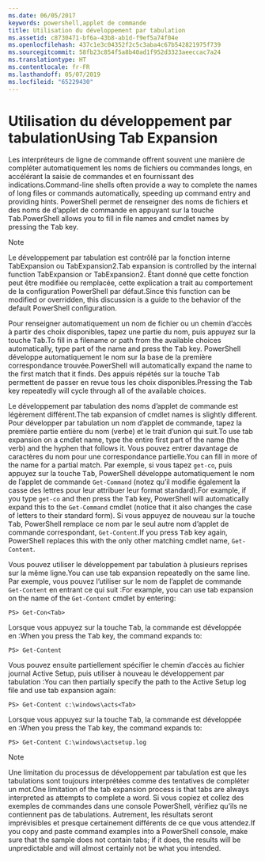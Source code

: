 ```yaml
---
ms.date: 06/05/2017
keywords: powershell,applet de commande
title: Utilisation du développement par tabulation
ms.assetid: c8730471-bf6a-43b8-ab1d-f9ef5a74f04e
ms.openlocfilehash: 437c1e3c04352f2c5c3aba4c67b542821975f739
ms.sourcegitcommit: 58fb23c854f5a8b40ad1f952d3323aeeccac7a24
ms.translationtype: HT
ms.contentlocale: fr-FR
ms.lasthandoff: 05/07/2019
ms.locfileid: "65229430"
---
```

# <a name="using-tab-expansion"></a><span data-ttu-id="2f516-103">Utilisation du développement par tabulation</span><span class="sxs-lookup"><span data-stu-id="2f516-103">Using Tab Expansion</span></span>

<span data-ttu-id="2f516-104">Les interpréteurs de ligne de commande offrent souvent une manière de compléter automatiquement les noms de fichiers ou commandes longs, en accélérant la saisie de commandes et en fournissant des indications.</span><span class="sxs-lookup"><span data-stu-id="2f516-104">Command-line shells often provide a way to complete the names of long files or commands automatically, speeding up command entry and providing hints.</span></span> <span data-ttu-id="2f516-105">PowerShell permet de renseigner des noms de fichiers et des noms de d’applet de commande en appuyant sur la touche <kbd>Tab</kbd>.</span><span class="sxs-lookup"><span data-stu-id="2f516-105">PowerShell allows you to fill in file names and cmdlet names by pressing the <kbd>Tab</kbd> key.</span></span>

> [!NOTE]
> <span data-ttu-id="2f516-106">Le développement par tabulation est contrôlé par la fonction interne TabExpansion ou TabExpansion2.</span><span class="sxs-lookup"><span data-stu-id="2f516-106">Tab expansion is controlled by the internal function TabExpansion or TabExpansion2.</span></span> <span data-ttu-id="2f516-107">Étant donné que cette fonction peut être modifiée ou remplacée, cette explication a trait au comportement de la configuration PowerShell par défaut.</span><span class="sxs-lookup"><span data-stu-id="2f516-107">Since this function can be modified or overridden, this discussion is a guide to the behavior of the default PowerShell configuration.</span></span>

<span data-ttu-id="2f516-108">Pour renseigner automatiquement un nom de fichier ou un chemin d’accès à partir des choix disponibles, tapez une partie du nom, puis appuyez sur la touche <kbd>Tab</kbd>.</span><span class="sxs-lookup"><span data-stu-id="2f516-108">To fill in a filename or path from the available choices automatically, type part of the name and press the <kbd>Tab</kbd> key.</span></span> <span data-ttu-id="2f516-109">PowerShell développe automatiquement le nom sur la base de la première correspondance trouvée.</span><span class="sxs-lookup"><span data-stu-id="2f516-109">PowerShell will automatically expand the name to the first match that it finds.</span></span> <span data-ttu-id="2f516-110">Des appuis répétés sur la touche <kbd>Tab</kbd> permettent de passer en revue tous les choix disponibles.</span><span class="sxs-lookup"><span data-stu-id="2f516-110">Pressing the <kbd>Tab</kbd> key repeatedly will cycle through all of the available choices.</span></span>

<span data-ttu-id="2f516-111">Le développement par tabulation des noms d’applet de commande est légèrement différent.</span><span class="sxs-lookup"><span data-stu-id="2f516-111">The tab expansion of cmdlet names is slightly different.</span></span> <span data-ttu-id="2f516-112">Pour développer par tabulation un nom d’applet de commande, tapez la première partie entière du nom (verbe) et le trait d’union qui suit.</span><span class="sxs-lookup"><span data-stu-id="2f516-112">To use tab expansion on a cmdlet name, type the entire first part of the name (the verb) and the hyphen that follows it.</span></span> <span data-ttu-id="2f516-113">Vous pouvez entrer davantage de caractères du nom pour une correspondance partielle.</span><span class="sxs-lookup"><span data-stu-id="2f516-113">You can fill in more of the name for a partial match.</span></span> <span data-ttu-id="2f516-114">Par exemple, si vous tapez `get-co`, puis appuyez sur la touche <kbd>Tab</kbd>, PowerShell développe automatiquement le nom de l’applet de commande `Get-Command` (notez qu’il modifie également la casse des lettres pour leur attribuer leur format standard).</span><span class="sxs-lookup"><span data-stu-id="2f516-114">For example, if you type `get-co` and then press the <kbd>Tab</kbd> key, PowerShell will automatically expand this to the `Get-Command` cmdlet (notice that it also changes the case of letters to their standard form).</span></span> <span data-ttu-id="2f516-115">Si vous appuyez de nouveau sur la touche <kbd>Tab</kbd>, PowerShell remplace ce nom par le seul autre nom d’applet de commande correspondant, `Get-Content`.</span><span class="sxs-lookup"><span data-stu-id="2f516-115">If you press <kbd>Tab</kbd> key again, PowerShell replaces this with the only other matching cmdlet name, `Get-Content`.</span></span>

<span data-ttu-id="2f516-116">Vous pouvez utiliser le développement par tabulation à plusieurs reprises sur la même ligne.</span><span class="sxs-lookup"><span data-stu-id="2f516-116">You can use tab expansion repeatedly on the same line.</span></span> <span data-ttu-id="2f516-117">Par exemple, vous pouvez l’utiliser sur le nom de l’applet de commande `Get-Content` en entrant ce qui suit :</span><span class="sxs-lookup"><span data-stu-id="2f516-117">For example, you can use tab expansion on the name of the `Get-Content` cmdlet by entering:</span></span>

```
PS> Get-Con<Tab>
```

<span data-ttu-id="2f516-118">Lorsque vous appuyez sur la touche <kbd>Tab</kbd>, la commande est développée en :</span><span class="sxs-lookup"><span data-stu-id="2f516-118">When you press the <kbd>Tab</kbd> key, the command expands to:</span></span>

```
PS> Get-Content
```

<span data-ttu-id="2f516-119">Vous pouvez ensuite partiellement spécifier le chemin d’accès au fichier journal Active Setup, puis utiliser à nouveau le développement par tabulation :</span><span class="sxs-lookup"><span data-stu-id="2f516-119">You can then partially specify the path to the Active Setup log file and use tab expansion again:</span></span>

```
PS> Get-Content c:\windows\acts<Tab>
```

<span data-ttu-id="2f516-120">Lorsque vous appuyez sur la touche <kbd>Tab</kbd>, la commande est développée en :</span><span class="sxs-lookup"><span data-stu-id="2f516-120">When you press the <kbd>Tab</kbd> key, the command expands to:</span></span>

```
PS> Get-Content C:\windows\actsetup.log
```

> [!NOTE]
> <span data-ttu-id="2f516-121">Une limitation du processus de développement par tabulation est que les tabulations sont toujours interprétées comme des tentatives de compléter un mot.</span><span class="sxs-lookup"><span data-stu-id="2f516-121">One limitation of the tab expansion process is that tabs are always interpreted as attempts to complete a word.</span></span> <span data-ttu-id="2f516-122">Si vous copiez et collez des exemples de commandes dans une console PowerShell, vérifiez qu’ils ne contiennent pas de tabulations. Autrement, les résultats seront imprévisibles et presque certainement différents de ce que vous attendez.</span><span class="sxs-lookup"><span data-stu-id="2f516-122">If you copy and paste command examples into a PowerShell console, make sure that the sample does not contain tabs; if it does, the results will be unpredictable and will almost certainly not be what you intended.</span></span>
